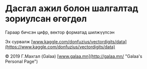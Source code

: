 # Дасгал ажил болон шалгалтад зориулсан өгөгдөл

Гараар бичсэн цифр, вектор форматад шилжүүлсэн

Эх сурвалж [www.kaggle.com/donfuzius/vectordigits/data](https://www.kaggle.com/donfuzius/vectordigits/data)

© 2019 Г.Махгал (Galaa) [www.galaa.mn](http://galaa.mn/ "Galaa's Personal Page")
